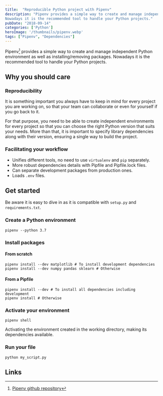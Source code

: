 ```yaml
---
title:  "Reproducible Python project with Pipenv"
description: "Pipenv provides a simple way to create and manage independent Python environment as well as installing/removing packages.
Nowadays it is the recommended tool to handle your Python projects."
pubDate: "2018-09-14"
categories: ['Python']
heroImage: '/thumbnails/pipenv.webp'
tags: ["Pipenv", "Dependencies"]
---
```


Pipenv[^1] provides a simple way to create and manage independent Python environment as well as installing/removing packages.
Nowadays it is the recommended tool to handle your Python projects.

## Why you should care

### Reproducibility

It is something important you always have to keep in mind for every project you are working on,
so that your team can collaborate or even for yourself if you go back to it.

For that purpose, you need to be able to create independent environments for every project so that you can choose
the right Python version that suits your needs.
More than that, it is important to specify library dependencies along with their version, ensuring a single way to
build the project.

### Facilitating your workflow

- Unifies different tools, no need to use `virtualenv` and `pip` separately.
- More robust dependencies details with Pipfile and Pipfile.lock files.
- Can separate development packages from production ones.
- Loads `.env` files.

## Get started

Be aware it is easy to dive in as it is compatible with `setup.py` and `requirements.txt`.

### Create a Python environment

```shell
pipenv --python 3.7
```

### Install packages

#### From scratch

```shell
pipenv install --dev matplotlib # To install development dependencies
pipenv install --dev numpy pandas sklearn # Otherwise
```

#### From a Pipfile

```shell
pipenv install --dev # To install all dependencies including development
pipenv install # Otherwise
```

### Activate your environment

```shell
pipenv shell
```

Activating the environment created in the working directory, making its dependencies available.

### Run your file

```shell
python my_script.py
```

## Links

[^1]: [Pipenv github repository](https://github.com/pypa/pipenv)
